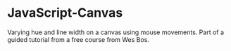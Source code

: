 # JavaScript-Canvas
Varying hue and line width on a canvas using mouse movements. Part of a guided tutorial from a free course from Wes Bos.
